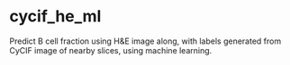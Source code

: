 # cycif_he_ml
Predict B cell fraction using H&amp;E image along, with labels generated from CyCIF image of nearby slices, using machine learning.
